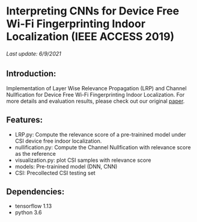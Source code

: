 # Interpreting CNNs for Device Free Wi-Fi Fingerprinting Indoor Localization (IEEE ACCESS 2019)
######  Last update: 6/9/2021
## Introduction:
Implementation of Layer Wise Relevance Propagation (LRP) and Channel Nullfication for Device Free Wi-Fi Fingerprinting Indoor Localization.
For more details and evaluation results, please check out our original [paper](https://ieeexplore.ieee.org/document/8915770 "Title").
## Features:

- LRP.py: Compute the relevance score of a pre-trainined model under CSI device free indoor localization.
- nullification.py: Compute the Channel Nullfication with relevance score as the reference
- visualization.py: plot CSI samples with relevance score
- models: Pre-trainined model (DNN, CNN)
- CSI: Precollected CSI testing set

## Dependencies:
- tensorflow 1.13
- python 3.6
